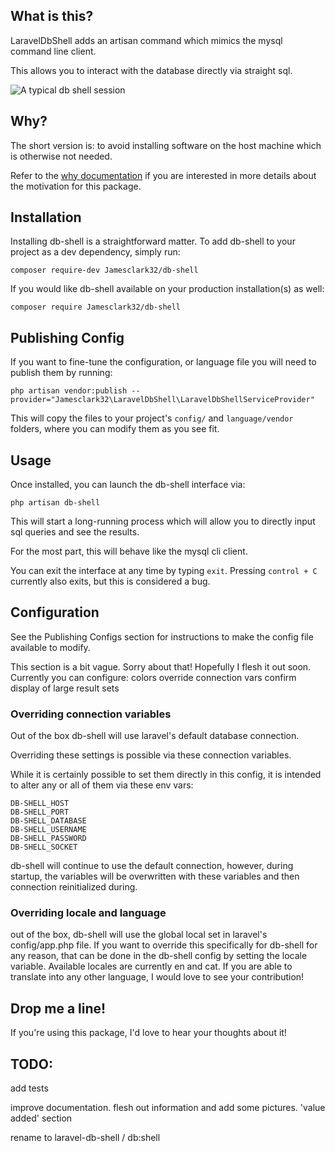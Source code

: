 
## What is this? 

LaravelDbShell adds an artisan command which mimics the mysql command line client.

This allows you to interact with the database directly via straight sql.


![A typical db shell session](readme/db-shell.png)


## Why?

The short version is: to avoid installing software on the host machine which is otherwise not needed.

Refer to the [why documentation](why.md) if you are interested in more details about the motivation for this package.

## Installation
Installing db-shell is a straightforward matter. To add db-shell to your project as a dev dependency, simply run:

`composer require-dev Jamesclark32/db-shell`

If you would like db-shell available on your production installation(s) as well: 

`composer require Jamesclark32/db-shell`

## Publishing Config
If you want to fine-tune the configuration, or language file you will need to publish them by running:

`php artisan vendor:publish --provider="Jamesclark32\LaravelDbShell\LaravelDbShellServiceProvider"`

This will copy the files to your project's `config/` and `language/vendor` folders, where you can modify them as you see fit. 

## Usage

Once installed, you can launch the db-shell interface via:

`php artisan db-shell`

This will start a long-running process which will allow you to directly input sql queries and see the results.

For the most part, this will behave like the mysql cli client.

You can exit the interface at any time by typing `exit`. Pressing `control + C` currently also exits, but this is considered a bug.  

## Configuration
See the Publishing Configs section for instructions to make the config file available to modify.

This section is a bit vague. Sorry about that! Hopefully I flesh it out soon.
Currently you can configure: 
    colors
    override connection vars
    confirm display of large result sets

### Overriding connection variables
  Out of the box db-shell will use laravel's default database connection.
   
  Overriding these settings is possible via these connection variables.
  
  While it is certainly possible to set them directly in this config, it is intended to alter any or all of them  via these env vars:
            
   
    DB-SHELL_HOST
    DB-SHELL_PORT
    DB-SHELL_DATABASE
    DB-SHELL_USERNAME
    DB-SHELL_PASSWORD
    DB-SHELL_SOCKET
 
 db-shell will continue to use the default connection, however, during startup, the variables will be overwritten with these variables and then connection reinitialized during.
 
 
 ### Overriding locale and language
 out of the box, db-shell will use the global local set in laravel's config/app.php file. If you want to override this specifically for db-shell for any reason, that can be done in the db-shell config by setting the locale variable. 
 Available locales are currently en and cat. If you are able to translate into any other language, I would love to see your contribution! 
 


## Drop me a line!

If you're using this package, I'd love to hear your thoughts about it! 
 
## TODO: 

add tests

improve documentation. flesh out information and add some pictures. 'value added' section

rename to laravel-db-shell / db:shell
